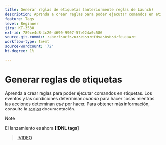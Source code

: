 ```yaml
---
title: Generar reglas de etiquetas (anteriormente reglas de Launch)
description: Aprenda a crear reglas para poder ejecutar comandos en etiquetas. Los eventos y las condiciones determinan cuándo hacer cosas, mientras que las acciones determinan qué hacer.
feature: Tags
level: Beginner
jira: KT-3530
exl-id: 789ce4d8-4c20-4690-9907-57e924a0c586
source-git-commit: 72be7f50cf52633ea5970fd5a3b5b3d7fe9ea470
workflow-type: tm+mt
source-wordcount: '72'
ht-degree: 1%

---
```


# Generar reglas de etiquetas

Aprenda a crear reglas para poder ejecutar comandos en etiquetas. Los eventos y las condiciones determinan *cuando* para hacer cosas mientras las acciones determinan *qué* por hacer. Para obtener más información, consulte la [reglas](https://experienceleague.adobe.com/docs/experience-platform/tags/ui/rules.html?lang=es) documentación.

>[!NOTE]
>
> El lanzamiento es ahora **[!DNL tags]**

>[!VIDEO](https://video.tv.adobe.com/v/28730/?learn=on)
